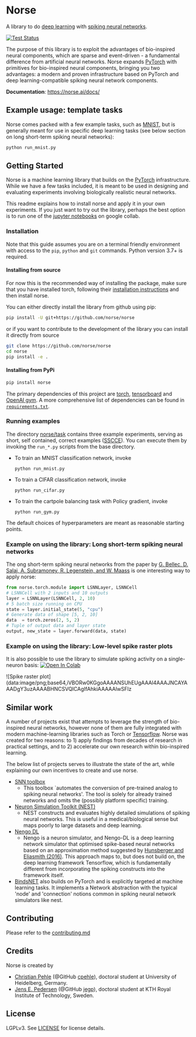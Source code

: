 # Norse

A library to do [deep learning](https://en.wikipedia.org/wiki/Deep_learning) with [spiking neural networks](https://en.wikipedia.org/wiki/Spiking_neural_network).


[![Test Status](https://github.com/norse/norse/workflows/Python%20package/badge.svg)](https://github.com/norse/norse/actions) 

The purpose of this library is to exploit the advantages of bio-inspired neural components, which are sparse and event-driven - a fundamental difference from artificial neural networks.
Norse expands [PyTorch](https://pytorch.org/) with primitives for bio-inspired neural components, 
bringing you two advantages: a modern and proven infrastructure based on PyTorch and deep learning-compatible spiking neural network components.

**Documentation**: https://norse.ai/docs/

## Example usage: template tasks

Norse comes packed with a few example tasks, such as [MNIST](https://en.wikipedia.org/wiki/MNIST_database), but is generally meant for use in specific deep learning tasks (see below section on long short-term spiking neural networks):
```bash 
python run_mnist.py
```

## Getting Started

Norse is a machine learning library that builds on the [PyTorch](https://pytorch.org/) infrastructure. 
While we have a few tasks included, it is meant to be used in designing and evaluating experiments involving biologically realistic neural networks.

This readme explains how to install norse and apply it in your own experiments. If you just want to try out the library, perhaps the best option is to run one of the [jupyter notebooks](notebooks/) on google collab. 

### Installation

Note that this guide assumes you are on a terminal friendly environment with access to the `pip`, `python` and `git` commands. Python version 3.7+ is required.

#### Installing from source

For now this is the recommended way of installing the package, make sure
that you have installed torch, following their [installation instructions](https://pytorch.org/get-started/locally/)
and then install norse.

You can either directly install the library from github using pip:
```bash
pip install -U git+https://github.com/norse/norse
```
or if you want to contribute to the development of the library you
can install it directly from source
```bash
git clone https://github.com/norse/norse
cd norse
pip install -e .
```

#### Installing from PyPi

```bash
pip install norse
```


The primary dependencies of this project are [torch](https://pytorch.org/), [tensorboard](https://www.tensorflow.org/tensorboard/) and [OpenAI gym](https://github.com/openai/gym).
A more comprehensive list of dependencies can be found in [`requirements.txt`](requirements.txt).

### Running examples

The directory [norse/task](norse/task) contains three example experiments, serving as short, self contained, correct examples ([SSCCE](http://www.sscce.org/)).
You can execute them by invoking the `run_*.py` scripts from the base directory.

- To train an MNIST classification network, invoke
    ```
    python run_mnist.py
    ```
- To train a CIFAR classification network, invoke
    ```
    python run_cifar.py
    ```
- To train the cartpole balancing task with Policy gradient, invoke
    ```
    python run_gym.py
    ```
The default choices of hyperparameters are meant as reasonable starting points.

### Example on using the library: Long short-term spiking neural networks
The ong short-term spiking neural networks from the paper by [G. Bellec, D. Salaj, A. Subramoney, R. Legenstein, and W. Maass](https://arxiv.org/abs/1803.09574) is one interesting way to apply norse: 
```python
from norse.torch.module import LSNNLayer, LSNNCell
# LSNNCell with 2 inputs and 10 outputs
layer = LSNNLayer(LSNNCell, 2, 10)
# 5 batch size running on CPU
state = layer.initial_state(5, "cpu") 
# Generate data of shape [5, 2, 10]
data  = torch.zeros(2, 5, 2)
# Tuple of output data and layer state
output, new_state = layer.forward(data, state) 
```

### Example on using the library: Low-level spike raster plots

It is also possible to use the library to simulate spiking activity on a single-neuron basis: [![Open In Colab](https://colab.research.google.com/assets/colab-badge.svg)](https://colab.research.google.com/github/norse/norse/blob/master/notebooks/spike_plotting.ipynb)

![Spike raster plot](data:image/png;base64,iVBORw0KGgoAAAANSUhEUgAAAl4AAAJNCAYAAADgY3uzAAAABHNCSVQICAgIfAhkiAAAAAlwSFlz


## Similar work

A number of projects exist that attempts to leverage the strength of bio-inspired neural networks, however none of them are fully integrated with modern machine-learning libraries such as Torch or [Tensorflow](https://www.tensorflow.org/). 
Norse was created for two reasons: to 1) apply findings from decades of research in practical settings, and to 2) accelerate our own research within bio-inspired learning.

The below list of projects serves to illustrate the state of the art, while explaining our own incentives to create and use norse.

* [SNN toolbox](https://snntoolbox.readthedocs.io/en/latest/guide/intro.html)
  * This toolbox `automates the conversion of pre-trained analog to spiking neural networks'. The tool is solely for already trained networks and omits the (possibly platform specific) training.
* [Neuron Simulation Toolkit (NEST)](https://nest-simulator.org)
  * NEST constructs and evaluates highly detailed simulations of spiking neural networks. This is useful in a medical/biological sense but maps poorly to large datasets and deep learning.
* [Nengo DL](https://www.nengo.ai/nengo-dl/introduction.html)
  * Nengo is a neuron simulator, and Nengo-DL is a deep learning network simulator that optimised spike-based neural networks based on an approximation method suggested by [Hunsberger and Eliasmith (2016)](https://arxiv.org/abs/1611.05141). This approach maps to, but does not build on, the deep learning framework Tensorflow, which is fundamentally different from incorporating the spiking constructs into the framework itself.
* [BindsNET](https://github.com/BindsNET/bindsnet) also builds on PyTorch and is explicitly targeted at machine learning tasks. It implements a Network abstraction with the typical 'node' and 'connection' notions common in spiking neural network simulators like nest.

## Contributing

Please refer to the [contributing.md](contributing.md)

## Credits

Norse is created by
* [Christian Pehle](https://www.kip.uni-heidelberg.de/people/10110) (@GitHub [cpehle](https://github.com/cpehle/)), doctoral student at University of Heidelberg, Germany.
* [Jens E. Pedersen](https://www.kth.se/profile/jeped) (@GitHub [jegp](https://github.com/jegp/)), doctoral student at KTH Royal Institute of Technology, Sweden.


## License

LGPLv3. See [LICENSE](LICENSE) for license details.
